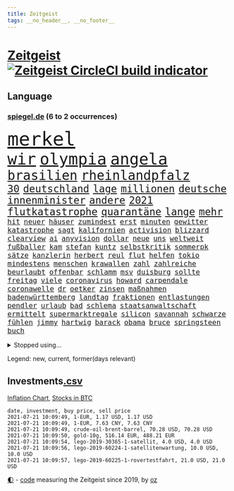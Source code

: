 ```yaml
---
title: Zeitgeist
tags: __no_header__, __no_footer__
---
```


# [Zeitgeist](https://oliz.io/zeitgeist/) [![Zeitgeist CircleCI build indicator](https://circleci.com/gh/ooz/zeitgeist.svg?style=shield)](https://circleci.com/gh/ooz/zeitgeist)

## Language

<h3><a href="https://www.spiegel.de" target="_blank">spiegel.de</a> (6 to 2 occurrences)</h3>
<p style="font-family:monospace">
<span style="font-size:32pt"><a href="news_links.html#merkel" class="current">merkel</a></span>
<br>
<span style="font-size:27pt"><a href="news_links.html#wir" class="current">wir</a></span>
<span style="font-size:27pt"><a href="news_links.html#olympia" class="current">olympia</a></span>
<span style="font-size:27pt"><a href="news_links.html#angela" class="current">angela</a></span>
<br>
<span style="font-size:22pt"><a href="news_links.html#brasilien" class="current">brasilien</a></span>
<span style="font-size:22pt"><a href="news_links.html#rheinlandpfalz" class="current">rheinlandpfalz</a></span>
<br>
<span style="font-size:17pt"><a href="news_links.html#30" class="current">30</a></span>
<span style="font-size:17pt"><a href="news_links.html#deutschland" class="current">deutschland</a></span>
<span style="font-size:17pt"><a href="news_links.html#lage" class="current">lage</a></span>
<span style="font-size:17pt"><a href="news_links.html#millionen" class="current">millionen</a></span>
<span style="font-size:17pt"><a href="news_links.html#deutsche" class="current">deutsche</a></span>
<span style="font-size:17pt"><a href="news_links.html#innenminister" class="current">innenminister</a></span>
<span style="font-size:17pt"><a href="news_links.html#andere" class="current">andere</a></span>
<span style="font-size:17pt"><a href="news_links.html#2021" class="current">2021</a></span>
<span style="font-size:17pt"><a href="news_links.html#flutkatastrophe" class="new">flutkatastrophe</a></span>
<span style="font-size:17pt"><a href="news_links.html#quarantäne" class="current">quarantäne</a></span>
<span style="font-size:17pt"><a href="news_links.html#lange" class="current">lange</a></span>
<span style="font-size:17pt"><a href="news_links.html#mehr" class="current">mehr</a></span>
<br>
<span style="font-size:12pt"><a href="news_links.html#hit" class="current">hit</a></span>
<span style="font-size:12pt"><a href="news_links.html#neuer" class="current">neuer</a></span>
<span style="font-size:12pt"><a href="news_links.html#häuser" class="current">häuser</a></span>
<span style="font-size:12pt"><a href="news_links.html#zumindest" class="current">zumindest</a></span>
<span style="font-size:12pt"><a href="news_links.html#erst" class="current">erst</a></span>
<span style="font-size:12pt"><a href="news_links.html#minuten" class="current">minuten</a></span>
<span style="font-size:12pt"><a href="news_links.html#gewitter" class="current">gewitter</a></span>
<span style="font-size:12pt"><a href="news_links.html#katastrophe" class="current">katastrophe</a></span>
<span style="font-size:12pt"><a href="news_links.html#sagt" class="current">sagt</a></span>
<span style="font-size:12pt"><a href="news_links.html#kalifornien" class="current">kalifornien</a></span>
<span style="font-size:12pt"><a href="news_links.html#activision" class="new">activision</a></span>
<span style="font-size:12pt"><a href="news_links.html#blizzard" class="new">blizzard</a></span>
<span style="font-size:12pt"><a href="news_links.html#clearview" class="current">clearview</a></span>
<span style="font-size:12pt"><a href="news_links.html#ai" class="current">ai</a></span>
<span style="font-size:12pt"><a href="news_links.html#anyvision" class="new">anyvision</a></span>
<span style="font-size:12pt"><a href="news_links.html#dollar" class="current">dollar</a></span>
<span style="font-size:12pt"><a href="news_links.html#neue" class="current">neue</a></span>
<span style="font-size:12pt"><a href="news_links.html#uns" class="current">uns</a></span>
<span style="font-size:12pt"><a href="news_links.html#weltweit" class="current">weltweit</a></span>
<span style="font-size:12pt"><a href="news_links.html#fußballer" class="current">fußballer</a></span>
<span style="font-size:12pt"><a href="news_links.html#kam" class="current">kam</a></span>
<span style="font-size:12pt"><a href="news_links.html#stefan" class="current">stefan</a></span>
<span style="font-size:12pt"><a href="news_links.html#kuntz" class="current">kuntz</a></span>
<span style="font-size:12pt"><a href="news_links.html#selbstkritik" class="new">selbstkritik</a></span>
<span style="font-size:12pt"><a href="news_links.html#sommerpk" class="new">sommerpk</a></span>
<span style="font-size:12pt"><a href="news_links.html#sätze" class="current">sätze</a></span>
<span style="font-size:12pt"><a href="news_links.html#kanzlerin" class="current">kanzlerin</a></span>
<span style="font-size:12pt"><a href="news_links.html#herbert" class="current">herbert</a></span>
<span style="font-size:12pt"><a href="news_links.html#reul" class="current">reul</a></span>
<span style="font-size:12pt"><a href="news_links.html#flut" class="current">flut</a></span>
<span style="font-size:12pt"><a href="news_links.html#helfen" class="current">helfen</a></span>
<span style="font-size:12pt"><a href="news_links.html#tokio" class="current">tokio</a></span>
<span style="font-size:12pt"><a href="news_links.html#mindestens" class="current">mindestens</a></span>
<span style="font-size:12pt"><a href="news_links.html#menschen" class="current">menschen</a></span>
<span style="font-size:12pt"><a href="news_links.html#krawallen" class="current">krawallen</a></span>
<span style="font-size:12pt"><a href="news_links.html#zahl" class="current">zahl</a></span>
<span style="font-size:12pt"><a href="news_links.html#zahlreiche" class="current">zahlreiche</a></span>
<span style="font-size:12pt"><a href="news_links.html#beurlaubt" class="current">beurlaubt</a></span>
<span style="font-size:12pt"><a href="news_links.html#offenbar" class="current">offenbar</a></span>
<span style="font-size:12pt"><a href="news_links.html#schlamm" class="new">schlamm</a></span>
<span style="font-size:12pt"><a href="news_links.html#msv" class="new">msv</a></span>
<span style="font-size:12pt"><a href="news_links.html#duisburg" class="current">duisburg</a></span>
<span style="font-size:12pt"><a href="news_links.html#sollte" class="current">sollte</a></span>
<span style="font-size:12pt"><a href="news_links.html#freitag" class="current">freitag</a></span>
<span style="font-size:12pt"><a href="news_links.html#viele" class="current">viele</a></span>
<span style="font-size:12pt"><a href="news_links.html#coronavirus" class="current">coronavirus</a></span>
<span style="font-size:12pt"><a href="news_links.html#howard" class="new">howard</a></span>
<span style="font-size:12pt"><a href="news_links.html#carpendale" class="new">carpendale</a></span>
<span style="font-size:12pt"><a href="news_links.html#coronawelle" class="current">coronawelle</a></span>
<span style="font-size:12pt"><a href="news_links.html#dr" class="current">dr</a></span>
<span style="font-size:12pt"><a href="news_links.html#oetker" class="new">oetker</a></span>
<span style="font-size:12pt"><a href="news_links.html#zinsen" class="current">zinsen</a></span>
<span style="font-size:12pt"><a href="news_links.html#maßnahmen" class="current">maßnahmen</a></span>
<span style="font-size:12pt"><a href="news_links.html#badenwürttemberg" class="current">badenwürttemberg</a></span>
<span style="font-size:12pt"><a href="news_links.html#landtag" class="current">landtag</a></span>
<span style="font-size:12pt"><a href="news_links.html#fraktionen" class="current">fraktionen</a></span>
<span style="font-size:12pt"><a href="news_links.html#entlastungen" class="current">entlastungen</a></span>
<span style="font-size:12pt"><a href="news_links.html#pendler" class="current">pendler</a></span>
<span style="font-size:12pt"><a href="news_links.html#urlaub" class="current">urlaub</a></span>
<span style="font-size:12pt"><a href="news_links.html#bad" class="current">bad</a></span>
<span style="font-size:12pt"><a href="news_links.html#schlema" class="new">schlema</a></span>
<span style="font-size:12pt"><a href="news_links.html#staatsanwaltschaft" class="current">staatsanwaltschaft</a></span>
<span style="font-size:12pt"><a href="news_links.html#ermittelt" class="current">ermittelt</a></span>
<span style="font-size:12pt"><a href="news_links.html#supermarktregale" class="new">supermarktregale</a></span>
<span style="font-size:12pt"><a href="news_links.html#silicon" class="current">silicon</a></span>
<span style="font-size:12pt"><a href="news_links.html#savannah" class="new">savannah</a></span>
<span style="font-size:12pt"><a href="news_links.html#schwarze" class="current">schwarze</a></span>
<span style="font-size:12pt"><a href="news_links.html#fühlen" class="current">fühlen</a></span>
<span style="font-size:12pt"><a href="news_links.html#jimmy" class="current">jimmy</a></span>
<span style="font-size:12pt"><a href="news_links.html#hartwig" class="new">hartwig</a></span>
<span style="font-size:12pt"><a href="news_links.html#barack" class="current">barack</a></span>
<span style="font-size:12pt"><a href="news_links.html#obama" class="current">obama</a></span>
<span style="font-size:12pt"><a href="news_links.html#bruce" class="current">bruce</a></span>
<span style="font-size:12pt"><a href="news_links.html#springsteen" class="current">springsteen</a></span>
<span style="font-size:12pt"><a href="news_links.html#buch" class="current">buch</a></span>
</p>
<details>
<summary>Stopped using...</summary>
<p class="former" style="font-size:12pt">
alternativen(273) andrea(273) armenien(273) aufgefordert(273) leisten(273) luft(273) damaligen(272) katze(272) linie(272) stefanie(272) ausbauen(271) australischer(271) halt(271) nachfolgerin(271) nannte(271) ruf(271) ruhen(271) schleswigholstein(271) vermögen(271) volker(271) autohersteller(270) coronatote(270) exemplare(270) intensivbetten(270) ließen(270) piloten(270) plus(270) sperre(270) verteidiger(270) zurzeit(270) zuversicht(270) 37(269) 8000(269) fdpchef(269) interesse(269) krank(269) kurve(269) schläge(269) sibirien(269) subventionen(269) verstorbene(269) wiederwahl(269) 1980(268) ac(268) annegret(268) ausstattung(268) beeinflussen(268) coronaimpfstoffe(268) dokumente(268) drehten(268) entschuldigen(268) figur(268) generalsekretär(268) gesunde(268) jünger(268) linken(268) mag(268) misshandelt(268) nachfolge(268) präsidentschaftswahlen(268) riss(268) scheidet(268) solidarität(268) spannenden(268) stimmte(268) teilnehmer(268) verlängern(268) wand(268) werben(268) air(267) alexej(267) ankündigung(267) aserbaidschan(267) atlantik(267) beamter(267) bedrohung(267) bewerber(267) carsten(267) daniel(267) dietmar(267) erwägen(267) greta(267) ifoinstitut(267) kalt(267) kurze(267) liege(267) nawalny(267) radfahrer(267) rainer(267) schrieb(267) schulkinder(267) stoppte(267) studenten(267) zwillinge(267) ausnahmezustand(266) ausweitung(266) autofahrerin(266) bielefeld(266) draußen(266) erlitten(266) fehlverhalten(266) humor(266) infektion(266) irans(266) kochen(266) komisch(266) medizinische(266) remis(266) strafzölle(266) tötet(266) umdenken(266) verfügung(266) zwingt(266) audi(265) beklagen(265) bewährung(265) bildschirm(265) einstigen(265) gedauert(265) kippen(265) klingbeil(265) kredite(265) kämpfe(265) luftwaffe(265) metropole(265) netzwerken(265) passagiere(265) positive(265) rathaus(265) razzien(265) spiels(265) stammen(265) stau(265) unterzeichnet(265) verbringen(265) weitergegeben(265) wild(265) absetzung(264) anderthalb(264) aufgelöst(264) beschleunigen(264) billionen(264) digitaler(264) h(264) inszenierung(264) komplette(264) linkspartei(264) lothar(264) längere(264) michel(264) oligarchen(264) reiche(264) riesige(264) verzicht(264) vorstandschef(264) wieler(264) überwachen(264) abenteuer(263) bochum(263) bundesrechnungshof(263) flieht(263) hammer(263) herrscher(263) konzentrieren(263) trennen(263) 13jähriger(262) 65(262) angemessen(262) big(262) erfuhr(262) ernsthaften(262) gleichberechtigung(262) interessenvertreter(262) kippe(262) lauter(262) mutige(262) pannen(262) premiere(262) zentralen(262) blockade(261) islamischen(261) lager(261) lust(261) moore(261) ring(261) schnee(261) selben(261) taugt(261) weltweite(261) zustimmung(261) aufsehen(260) beider(260) einhaltung(260) frische(260) genutzt(260) lagern(260) nachspiel(260) netzwerk(260) sauerstoff(260) see(260) suspendiert(260) telekom(260) umstrittener(260) unterstützer(260) usschauspieler(260) vergangene(260) vorsitzenden(260) ärztinnen(260) beinahe(259) beraten(259) gast(259) herausforderer(259) lebte(259) oldtimer(259) pflanzen(259) ruder(259) schriftstellerin(259) töten(259) umsatz(259) vorgeschichte(259) adam(258) appell(258) bergkarabach(258) coronaneuinfektionen(258) disney+(258) durcheinander(258) extremen(258) flughäfen(258) freut(258) stock(258) eigentümer(257) entsteht(257) erfunden(257) fakten(257) gletscher(257) hölle(257) jahrhundert(257) kollege(257) netanyahu(257) nordsee(257) offiziellen(257) setzten(257) staats(257) time(257) wahre(257) zulassen(257) andrej(256) basketball(256) christdemokraten(256) online(256) ordnet(256) paschinjan(256) redet(256) schlicht(256) verantwortlichen(256) zählen(256) ablenkungsmanöver(255) auskunft(255) ausreichend(255) ausschuss(255) beiträge(255) bildungsforscher(255) experte(255) franzose(255) gedanken(255) gestoppt(255) haushalte(255) hotels(255) mittlerweile(255) ryan(255) breiten(254) hut(254) norwegens(254) perfekt(254) wachstum(254) zeitpunkt(254) alarmiert(253) aufbruch(253) brutaler(253) gastbeitrag(253) handelsabkommen(253) jerusalem(253) journalistin(253) mauer(253) mick(253) negativen(253) schumacher(253) strände(253) überraschenden(253) barbara(252) bewusstlos(252) eskaliert(252) feiertagen(252) gering(252) green(252) herunter(252) indem(252) nase(252) schonen(252) sozialdemokraten(252) spiegeltitelstory(252) spotify(252) verkehrschaos(252) änderte(252) armenische(251) luca(251) müsste(251) nachweis(251) näher(251) option(251) tür(251) verschärfte(251) überlassen(251) alice(250) lieferten(250) minus(250) moskaus(250) männlichen(250) patient(250) pkw(250) abtreibung(249) ebenso(249) empfängt(249) geschäftsführer(249) langeweile(249) milliardenhilfen(249) schief(249) vorgaben(249) zurückgewiesen(249) deutsches(248) eingeführt(248) erschießt(248) fernsehen(248) mieten(248) mittelständler(248) text(248) umweltschutz(248) bewahren(247) fdppolitiker(247) genehmigt(247) regierungschefin(247) rkichef(247) rollt(247) samt(247) usdollar(247) schlussphase(246) verwiesen(246) bestmarke(245) experiment(245) heinrich(245) praktisch(245) verblüffend(245) fußballbund(244) fußballwm(244) gelder(244) gouverneur(244) materialien(244) patzer(244) politikerin(244) öffnung(244) letztes(243) moderatorin(243) pandemiebekämpfung(243) parallelen(243) skeptisch(243) stufenplan(243) umgeht(243) fortsetzung(242) gelockert(242) häftling(242) kern(242) rundfunk(242) steffen(242) studiert(242) trauert(242) angekündigten(241) antrag(241) erzbistum(241) folter(241) panik(241) vermeintlich(241) ergebnissen(240) erstickt(240) hohem(240) telegram(240) verheerend(240) alba(239) retter(239) ausrüstung(238) mischen(238) sage(238) spahns(238) thüringens(238) vermissen(238) wandel(238) zuständig(238) iranischen(237) pleite(237) rahmen(237) wenigstens(237) einschalten(236) songs(236) unionspolitiker(236) wiener(236) schade(235) 40jährige(234) apples(234) gegentor(234) kapitel(234) matchwinner(234) nirgendwo(234) schneidet(234) unterhaltung(234) 2010(233) rang(233) vermeidet(233) bundesnetzagentur(232) erforscht(232) ladung(232) austin(231) geklaut(231) chemikalien(230) erhöhung(230) fabrice(230) rassismusvorwürfe(230) stört(230) ausgebucht(229) kongress(229) spannend(229) vereidigt(229) votum(229) andrew(228) sarah(228) hoteliers(227) richtete(227) rückblick(227) verhinderte(227) bedienen(226) verlegen(226) geht's(225) ursprünglich(225) vorletzten(225) justizministerin(224) präsidentschaft(223) spiegelredakteur(223) verhelfen(223) gipfeltreffen(222) normalerweise(222) teilnehmern(222) disziplin(221) identität(221) popstars(221) studios(221) atomabkommen(220) emotionale(220) meldungen(220) unterbrochen(219) verglichen(219) vorsichtig(219) einblicke(218) muslimischen(218) niedrigsten(218) vernichtet(218) barrikaden(217) drückt(217) empfangen(217) lehrerinnen(217) musik(217) staatsoberhaupt(217) weidel(217) personalie(216) sinkender(216) atomdeal(215) impfdosen(215) premiers(215) verhältnisse(215) ausgaben(214) coronaimpfstoffs(214) ertrank(214) inselstaat(214) inseln(213) links(213) mietendeckel(213) coronafolgen(212) dieb(212) impfstrategie(212) inhaftierten(212) absurd(211) härteren(211) lockern(211) farbe(210) roethe(210) tolle(210) abschluss(209) daheim(209) einladung(209) norwegischer(209) tina(209) reihen(208) verunglückten(207) hinein(206) reisebeschränkungen(206) vermieden(206) warme(206) aktionen(205) gestört(205) langem(205) versammelt(205) helgoland(204) versteckte(204) ärgern(204) gruppenspiel(203) teures(202) älteste(202) champ(201) gelangen(201) höchstens(201) kaisers(201) gestalt(200) rückte(200) showdown(200) abgeordnetenhaus(199) glänzte(199) 13jährige(198) finanzministerin(198) aufspüren(197) freiheiten(197) irlands(197) stabil(197) coronaverstoß(196) coronakosten(195) major(195) knüpft(194) opa(194) wertschätzung(194) abhilfe(193) 29jährige(192) abgabe(192) woelki(191) versteigerung(190) rüstet(189) kulturen(188) astrazenecaimpfstoff(187) ffp2masken(187) würdigt(187) eckpunkte(186) drinnen(185) gerammt(185) zusammenprall(185) aufgespürt(184) hungern(184) klingen(183) lockert(183) sony(183) streamingdienste(183) führungskraft(182) vorbehalte(182) variante(181) arzneimittelbehörde(180) dürre(180) laufende(178) entführte(177) freigelassen(176) schlüssel(176) familiengeschichte(175) außergewöhnlich(174) trocken(174) überholen(174) fisch(173) mehrmals(172) dpa(170) ausweisung(168) konkretes(166) beträgt(165) brad(163) bestens(161) distanzunterricht(161) eigentliche(158) aktienkurs(157) blaue(157) pandemiebedingt(157) kritisierten(156) fotostrecke(155) pommes(155) wucht(155) heikel(154) coronamasken(153) regierungsbeteiligung(153) affront(152) seidenstraße(151) 37jähriger(150) unveröffentlichten(150) hennigwellsow(149) el(147) pool(147) widerstände(146) stromnetz(144) filmemacherin(143) geheimes(143) musikindustrie(143) vorfälle(143) frühwarnsystem(142) iii(142) abberufen(141) havarie(141) portugiesische(141) kremlchef(140) mediatorin(140) pitt(140) sicherheitskräften(140) aufgelösten(139) nützen(139) renditen(139) aung(138) fragwürdige(138) kyi(138) militärputsch(138) shitstorm(138) suu(138) camper(137) koalieren(137) meyer(137) kennzahlen(136) staatsfonds(136) stärkste(136) altenpfleger(135) ankläger(135) ausgebildet(135) stiefvater(135) mitreden(134) bahnverkehr(133) kaltfront(133) kannte(133) festen(132) giftige(132) carolin(131) containerschiff(131) datenschützer(131) sinkenden(131) weiterspielen(130) weltraum(130) zusammenbruch(130) heiklen(129) fahrbahn(128) kaffee(127) spitzenvertreter(126) zeichner(126) beherrscht(125) gestörten(125) hochschule(125) meistertitel(125) magische(124) fliegende(123) geschäftsmodell(122) hohenzollern(122) münchener(122) realen(122) verhaltenskodex(120) zurückgezogen(120) 4000(118) abwehrspieler(118) beeindruckt(118) 1100(117) nikol(116) verlaufen(116) dose(115) heimische(115) pandemiewelle(115) egoismus(114) johnsons(114) angefahren(113) emilia(113) ikea(113) münchens(113) traumtor(113) feministin(112) seinerseits(112) votierte(112) redaktion(110) ärmeren(110) holten(109) paaren(108) schwerin(108) plastikflaschen(107) gewicht(106) kulturszene(106) lanka(106) riesen(106) sri(106) fußballerinnen(105) kings(105) supernova(105) todes(105) untermauert(105) aktiven(104) beschreiben(104) isrückkehrerin(104) unverantwortlich(104) schottlands(103) szenarien(103) gesundheitszustand(102) diplomatie(101) dopingtests(101) einstecken(101) dosb(100) logik(100) nationaler(100) sportbund(100) ausschluss(99) kaiserslautern(98) nämlich(98) schnäppchenschlitten(98) zusammengebrochen(98) bundesjustizministerin(97) durchschnitt(97) niedrige(97) nigerias(97) pdf(96) bellingham(95) lieferte(95) stadtrat(95) beatmungsgeräte(94) charité(94) kürzester(94) reformieren(94) royalen(94) erteilte(93) zimmern(93) bemühen(91) gemeistert(91) kommunalwahlen(91) nebeneinkünfte(91) regimegegner(91) einfordern(90) gesundheitsministeriums(90) greenpeace(90) rekordtief(90) wunde(90) drüber(89) einladen(89) nachkriegszeit(89) suezkanal(89) 21jähriger(88) aussteiger(88) beerben(88) betrugsvorwürfen(88) ever(88) given(88) südgrenze(88) verteilten(88) zahlungsmittel(88) br(87) fahrlässig(87) gendern(87) gwyneth(87) havertz(87) kai(87) paltrow(87) rumänien(87) ausnahmesituation(86) ausrichten(86) mitspieler(86) umweltschutzorganisation(86) zoff(86) gebeten(85) prestigeprojekt(85) suezkanalbehörde(85) grill(84) reichsfahnen(84) reichskriegsflaggen(84) tafel(84) verschlingen(84) ameisen(83) impfstoffverteilung(83) molotowcocktails(83) strafkolonie(83) wiederöffnung(83) ken(82) mrnaimpfstoffe(82) 250(81) abkühlung(81) betragen(81) escooter(81) junges(81) labourpartei(81) nordmazedonien(81) verhaften(81) überführt(81) brust(80) schießtraining(80) unkonventionelles(80) unschuldige(80) drittstaaten(79) italienisch(79) roller(79) vertrödeln(79) flugzeugs(78) gegebene(78) homberg(78) ifoinstituts(78) inflationsraten(78) bedeutende(77) bergung(77) heiter(77) träumte(77) weltgrößten(77) 60jährige(76) hussein(76) interessiert's(76) moderation(76) standorten(76) stocken(76) vergiftetes(76) fraglich(75) umstellung(75) blunt(74) kriegt(73) querdenkerdemos(73) uneins(73) abzuwenden(72) dieselmotor(72) kubicki(72) ostdeutschland(72) vinci(72) fasst(71) freitagnachmittag(71) infrastrukturplan(71) gnabry(70) serge(70) stromnetzes(70) unionskandidat(70) dei(69) opus(69) ultrakonservativen(69) begründete(68) olympiaaus(68) reederei(68) vergewaltiger(68) bergwerk(67) einfrieren(67) lai(66) sanktionsliste(66) usforscher(66) bouffier(65) eskalierte(65) lässig(65) unterhauses(65) abwarten(64) chatprotokolle(64) intensivmedizin(64) kabel(64) menschenrechtlern(64) streikt(64) trinkempfehlungen(64) motorrad(63) petition(63) videoanalyse(63) exweltmeister(62) gegensatz(62) herzrhythmusstörungen(62) klebrige(62) konzentration(62) revolutionären(62) wiederbelebung(62) einsehen(61) ofen(61) praktiken(61) typisch(61) arenen(60) ebike(60) label(60) normales(60) scarlett(60) vorbehalt(60) waldflächen(60) zenit(60) ambitionen(59) erstem(59) festspiele(59) neukölln(59) schwimmerin(59) traumatischen(59) drosseln(58) eingedämmt(58) entweder(58) getarnt(58) platzierten(58) psychotherapeutin(58) spender(58) wagt(58) wmdritte(58) abbiegen(57) tiraden(57) unglücklich(57) aufgewachsen(56) bestritt(56) bundeskartellamt(56) zweijähriges(56) ferne(55) straßenbahn(55) vertraut(55) bafög(54) natostaaten(54) rannten(54) beisein(53) henderson(53) ansprüche(52) bildungseinrichtungen(52) daneben(51) europapolitiker(51) nähern(51) videostreams(51) beispiellose(50) indische(50) lobbyisten(50) mikrochips(50) sorglosigkeit(50) untauglich(50) vereinsikone(50) 2045(49) bio(49) bretagne(49) exekutiert(49) kanton(49) vorreiter(49) embolo(48) empathie(48) gastronomen(48) geknackt(48) klimaschädliche(48) klugen(48) louisa(48) ausgelassen(47) blue(47) clubs(47) gewinnerin(47) musikstreaming(47) origin(47) euländern(46) gravierenden(46) schleppte(46) touristische(46) nervig(45) schlauchboot(45) wachsenden(45) winken(45) curevacimpfstoff(44) installieren(44) notop(44) billy(43) gebürtigen(43) historikerin(43) aß(42) emteilnahme(42) fremdbestimmt(42) geraden(42) hitlergruß(42) pumpt(42) quadrate(42) sträubt(42) ursprungsort(42) zwischenergebnisse(42) chronologie(41) co₂preis(41) familienhund(41) festnehmen(41) geburten(41) meerenge(41) nationaltrainer(41) angekurbelt(40) eigner(40) hardliner(40) hygienekonzept(40) jeweils(40) abgestiegen(39) herzog(39) johansson(39) mitbewohnerin(39) 1990(38) entmachten(38) hals(38) hindus(38) linksradikale(38) rätselraten(38) vollbremsung(38) fahne(37) heben(37) highlight(37) israelischer(37) samuraischwert(37) suppe(37) verbrennerverbot(37) videocall(37) antisemitismusvorwurf(36) kugel(36) mehrheitlich(36) politikwissenschaftler(36) tornados(36) antisemitische(35) dynamik(35) steuerflucht(35) wirtschaftsmacht(35) 52jähriger(34) benzinautos(34) profiteure(34) solar(34) trickste(34) verordnet(34) zweifachen(34) antisemitischen(33) doppel(33) einzel(33) körperkult(33) beschränkt(32) fußballgeschichte(32) netanjahu(32) zeugnisse(32) zikaden(32) özdemir(32) überdauert(32) 60jährigen(31) betraf(31) gefälschter(31) hamasflagge(31) kontroversen(31) laster(31) ängste(31) arbeitsrecht(30) herford(30) ticket(30) alaba(29) assistentin(29) gegend(29) herero(29) iraker(29) nama(29) terrorverdächtiger(29) verwandeln(29) zurückzahlen(29) abgeschrieben(28) abstürzen(28) covid19impfstoffs(28) entgangen(28) fangen(28) kommentieren(28) befugnisse(27) cnnjournalistin(27) eingedrungen(27) kluft(27) marktposition(27) rammte(27) wettbewerbshüter(27) zusammenarbeiten(27) abrechnung(26) begabungen(26) coronamaskenpflicht(26) metropolregion(26) muslimen(26) pearl(26) riesiger(26) sympathie(26) teuerung(26) waffenhändler(26) xpress(26) 15gradziel(25) despoten(25) erwärmt(25) genderverbot(25) my(25) zurückgeschickt(25) 47jähriger(24) eva(24) festzunehmen(24) gendersprache(24) hummels(24) mats(24) realitätsverweigerung(24) späteren(24) wettkampf(24) angespannten(23) kultusminister(23) möbelhaus(23) nashörner(23) verräter(23) 01(22) ausfiel(22) erschreckt(22) olympiapremiere(22) unbrauchbar(22) uswahlen(22) buchhandels(21) g7staaten(21) lokal(21) preiserhöhung(21) schärfe(21) felsen(20) hörten(20) klettern(20) linkenabgeordneten(20) nr(20) unsicherheiten(20) verfolgten(20) zehntausend(20) bloggers(19) euroleague(19) ferngesteuert(19) gefangener(19) heiß(19) litauens(19) museums(19) angedockt(18) bewaffnen(18) ergriffen(18) forderten(18) gesandte(18) hakt(18) höherer(18) kernmodul(18) lupe(18) mustafa(18) schultern(18) sekte(17) überzeugte(17) gefangenenaustausch(16) jebsen(16) microsoftbetriebssystem(16) publikumsliebling(16) weiterbauen(16) wussten(16) geburtenzahlen(15) unrechtmäßig(15) zehnjähriger(15) drückte(14) jamaika(14) kritischem(14) salvadors(14) tribüne(14) wagens(14) ausbreiten(13) begrünen(13) chipmangel(13) jacht(13) leopoldina(13) naftali(13) tenniswelt(13) turnierspiel(13) atalay(12) bolt(12) bundesbehörden(12) kinderwunsch(12) kopie(12) lafontaine(12) linkenabgeordnete(12) oskar(12) pinar(12) radikaler(12) dienstwagen(11) diplomatisch(11) marin(11) rechtsnationalisten(11) sechzigerjahre(11) unterbinden(11)
</p>
</details>
<p>Legend: <span class="new">new</span>, <span class="current">current</span>, <span class="former">former(days relevant)</span></p>

## Investments[.csv](investments.csv)

[Inflation Chart](https://inflationchart.com),
[Stocks in BTC](https://stonksinbtc.xyz/)

```
date, investment, buy price, sell price
2021-07-21 10:09:49, 1-EUR, 1.17 USD, 1.17 USD
2021-07-21 10:09:49, 1-EUR, 7.63 CNY, 7.63 CNY
2021-07-21 10:09:49, crude-oil-brent-barrel, 70.28 USD, 70.28 USD
2021-07-21 10:09:50, gold-10g, 516.14 EUR, 488.21 EUR
2021-07-21 10:09:54, lego-2019-30365-1-satellit, 4.0 USD, 4.0 USD
2021-07-21 10:09:56, lego-2019-60224-1-satellitenwartung, 10.0 USD, 10.0 USD
2021-07-21 10:09:57, lego-2019-60225-1-rovertestfahrt, 21.0 USD, 21.0 USD
```

<footer>
<a href="javascript:toggleTheme()" class="nav">🌓</a>
- <a href="https://github.com/ooz/zeitgeist">code</a> measuring the Zeitgeist since 2019, by <a href="https://oliz.io">oz</a>
</footer>
